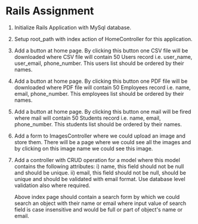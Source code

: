 # Rails Assignment
1. Initialize Rails Application with MySql database.
2. Setup root_path with index action of HomeController for this application.
3. Add a button at home page. By clicking this button one CSV file will be downloaded where CSV file will contain 50 Users record i.e. user_name, user_email, phone_number. This users list should be ordered by their names.
4. Add a button at home page. By clicking this button one PDF file will be downloaded where PDF file will contain 50 Employees record i.e. name, email, phone_number. This employees list should be ordered by their names.
5. Add a button at home page. By clicking this button one mail will be fired where mail will contain 50 Students record i.e. name, email, phone_number. This students list should be ordered by their names.
6. Add a form to ImagesController where we could upload an image and store them. There will be a page where we could see all the images and by clicking on this image name we could see this image.
7. Add a controller with CRUD operation for a model where this model contains the following attributes: 
    i) name, this field should not be null and should be unique.
    ii) email, this field should not be null, should be unique and should be validated with email format.
    Use database level validation also where required.

    Above index page should contain a search form by which we could search an object with their name or email where input value of search field is case insensitive and would be full or part of object's name or email.
